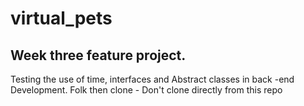 # virtual_pets
## Week three feature project.
Testing the use of time, interfaces and Abstract classes in back -end Development. 
Folk then clone - Don't clone directly from this repo
